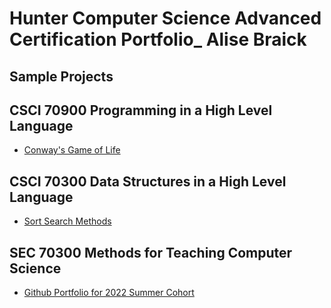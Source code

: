 # Hunter Computer Science Advanced Certification Portfolio_ Alise Braick


## Sample Projects


## CSCI 70900 Programming in a High Level Language
- [Conway's Game of Life](https://raw.githubusercontent.com/hunter-teacher-cert/cohort-3-summer-work-AliseBraick/master/programming/3/Cgol.java) 

## CSCI 70300 Data Structures in a High Level Language
- [Sort Search Methods ](https://raw.githubusercontent.com/hunter-teacher-cert/cohort-3-summer-work-AliseBraick/master/ds/Sorting/SortSearch.java) 

## SEC 70300 Methods for Teaching Computer Science
- [Github Portfolio for 2022 Summer Cohort](https://github.com/hunter-teacher-cert/sedc71900-summer-2022/tree/main/resources/portfolio)
